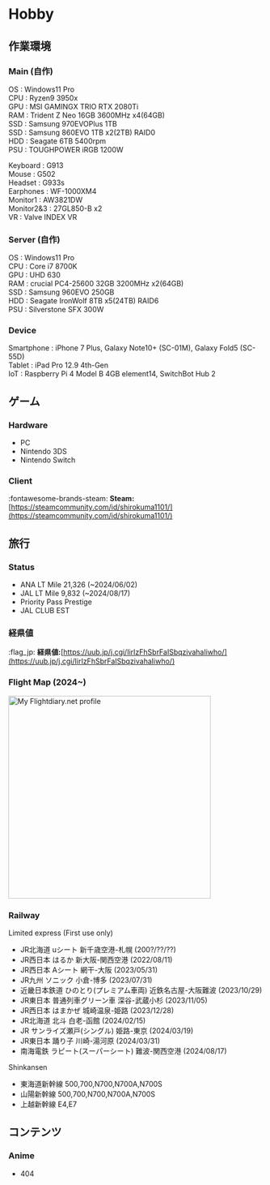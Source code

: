 # Hobby

## 作業環境

### Main (自作)

OS : Windows11 Pro<br>
CPU : Ryzen9 3950x<br>
GPU : MSI GAMINGX TRIO RTX 2080Ti<br>
RAM : Trident Z Neo 16GB 3600MHz x4(64GB)<br>
SSD : Samsung 970EVOPlus 1TB<br>
SSD : Samsung 860EVO 1TB x2(2TB) RAID0<br>
HDD : Seagate 6TB 5400rpm<br>
PSU : TOUGHPOWER iRGB 1200W<br>

Keyboard : G913<br>
Mouse : G502<br>
Headset : G933s<br>
Earphones : WF-1000XM4<br>
Monitor1 : AW3821DW<br>
Monitor2&3 : 27GL850-B x2<br>
VR : Valve INDEX VR<br>

### Server (自作)

OS : Windows11 Pro<br>
CPU : Core i7 8700K<br>
GPU : UHD 630<br>
RAM : crucial PC4-25600 32GB 3200MHz x2(64GB)<br>
SSD : Samsung 960EVO 250GB<br>
HDD : Seagate IronWolf 8TB x5(24TB) RAID6<br>
PSU : Silverstone SFX 300W<br>

### Device

Smartphone : iPhone 7 Plus, Galaxy Note10+ (SC-01M), Galaxy Fold5 (SC-55D)<br>
Tablet : iPad Pro 12.9 4th-Gen<br>
IoT : Raspberry Pi 4 Model B 4GB element14, SwitchBot Hub 2<br>

## ゲーム

### Hardware

- PC
- Nintendo 3DS
- Nintendo Switch

### Client

:fontawesome-brands-steam: **Steam:**[https://steamcommunity.com/id/shirokuma1101/](https://steamcommunity.com/id/shirokuma1101/)

## 旅行

### Status

- ANA LT Mile 21,326 (~2024/06/02)
- JAL LT Mile 9,832 (~2024/08/17)
- Priority Pass Prestige
- JAL CLUB EST

### 経県値

:flag_jp: **経県値:**[https://uub.jp/j.cgi/IirIzFhSbrFaISbqzivahaIiwho/](https://uub.jp/j.cgi/IirIzFhSbrFaISbqzivahaIiwho/)

### Flight Map (2024~)

<a href="https://my.flightradar24.com/shirokuma1101">
  <img width="400px", src="https://banners-my.flightradar24.com/shirokuma1101.png" alt="My Flightdiary.net profile"/>
</a>

### Railway

Limited express (First use only)

- JR北海道 uシート 新千歳空港-札幌 (200?/??/??)
- JR西日本 はるか 新大阪-関西空港 (2022/08/11)
- JR西日本 Aシート 網干-大阪 (2023/05/31)
- JR九州 ソニック 小倉-博多 (2023/07/31)
- 近畿日本鉄道 ひのとり(プレミアム車両) 近鉄名古屋-大阪難波 (2023/10/29)
- JR東日本 普通列車グリーン車 深谷-武蔵小杉 (2023/11/05)
- JR西日本 はまかぜ 城崎温泉-姫路 (2023/12/28)
- JR北海道 北斗 白老-函館 (2024/02/15)
- JR サンライズ瀬戸(シングル) 姫路-東京 (2024/03/19)
- JR東日本 踊り子 川崎-湯河原 (2024/03/31)
- 南海電鉄 ラピート(スーパーシート) 難波-関西空港 (2024/08/17)

Shinkansen

- 東海道新幹線 500,700,N700,N700A,N700S
- 山陽新幹線 500,700,N700,N700A,N700S
- 上越新幹線 E4,E7

## コンテンツ

### Anime

- 404
